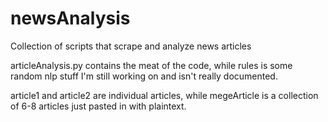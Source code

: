 newsAnalysis
============

Collection of scripts that scrape and analyze news articles

articleAnalysis.py contains the meat of the code, while rules is some random nlp stuff I'm still working on and isn't really documented.

article1 and article2 are individual articles, while megeArticle is a collection of 6-8 articles just pasted in with plaintext.
